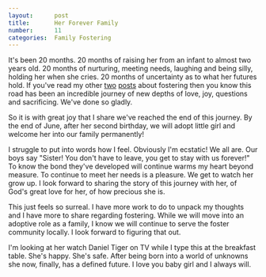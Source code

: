 ```yaml
---
layout:      post
title:       Her Forever Family
number:      11
categories:  Family Fostering
---
```


It's been 20 months. 20 months of raising her from an infant to almost two years old. 20 months of nurturing, meeting needs, laughing and being silly, holding her when she cries. 20 months of uncertainty as to what her futures hold. If you've read my other [two](http://blog.philcoffman.com/i-am-a-foster-parent/) [posts](http://blog.philcoffman.com/answering-my-foster-questions/) about fostering then you know this road has been an incredible journey of new depths of love, joy, questions and sacrificing. We've done so gladly.

So it is with great joy that I share we've reached the end of this journey. By the end of June, after her second birthday, we will adopt little girl and welcome her into our family permanently!

I struggle to put into words how I feel. Obviously I'm ecstatic! We all are. Our boys say "Sister! You don't have to leave, you get to stay with us forever!" To know the bond they've developed will continue warms my heart beyond measure. To continue to meet her needs is a pleasure. We get to watch her grow up. I look forward to sharing the story of this journey with her, of God's great love for her, of how precious she is.

This just feels so surreal. I have more work to do to unpack my thoughts and I have more to share regarding fostering. While we will move into an adoptive role as a family, I know we will continue to serve the foster community locally. I look forward to figuring that out.

I'm looking at her watch Daniel Tiger on TV while I type this at the breakfast table. She's happy. She's safe. After being born into a world of unknowns she now, finally, has a defined future. I love you baby girl and I always will.
